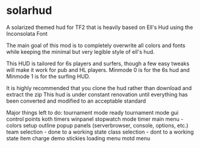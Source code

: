solarhud
==========

A solarized themed hud for TF2 that is heavily based on Ell's Hud using the Inconsolata Font

The main goal of this mod is to completely overwrite all colors and fonts
   while keeping the minimal but very legible style of ell's hud.

This HUD is tailored for 6s players and surfers, though a few easy tweaks will make it work for pub and HL players.  Minmode 0 is for the 6s hud and Minmode 1 is for the surfing HUD.  

It is highly recommended that you clone the hud rather than download and extract the zip
   This hud is under constant renovation until everything has been converted
   and modified to an acceptable standard

Major things left to do:
   tournament mode ready
   tournament mode gui
   control points
   koth timers
   winpanel
   stopwatch mode timer
   main menu - colors setup
   outline popup panels (serverbrowser, console, options, etc.)
   team selection - done to a working state
   class selection - dont to a working state
   item charge
   demo stickies
   loading menu
   motd menu
